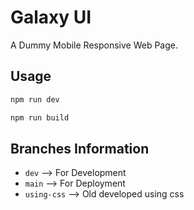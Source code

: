 # Galaxy UI

A Dummy Mobile Responsive Web Page.

## Usage

```sh
npm run dev

npm run build
```

## Branches Information

- `dev` --> For Development
- `main` --> For Deployment
- `using-css` --> Old developed using css
